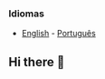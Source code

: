 ### Idiomas
- [English](https://github.com/andreicampigotto/andreicampigotto/edit/main/README.md) - [Português](https://github.com/andreicampigotto/andreicampigotto/blob/main/README%20PT-BR.md)


## Hi there 👋

<!--
**andreicampigotto/andreicampigotto** is a ✨ _special_ ✨ repository because its `README.md` (this file) appears on your GitHub profile.

Here are some ideas to get you started:

- 🔭 I’m currently working on ...
- 🌱 I’m currently learning ...
- 👯 I’m looking to collaborate on ...
- 🤔 I’m looking for help with ...
- 💬 Ask me about ...
- 📫 How to reach me: ...
- 😄 Pronouns: ...
- ⚡ Fun fact: ...
-->

